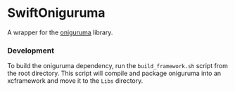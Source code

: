 # SwiftOniguruma

A wrapper for the [oniguruma](https://github.com/kkos/oniguruma) library.

### Development

To build the oniguruma dependency, run the `build_framework.sh` script from the root directory. This script will compile and package oniguruma into an xcframework and move it to the `Libs` directory.
